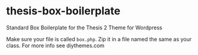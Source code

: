 thesis-box-boilerplate
======================

Standard Box Boilerplate for the Thesis 2 Theme for Wordpress


Make sure your file is called `box.php`. Zip it in a file named the same as your class. For more info see diythemes.com
